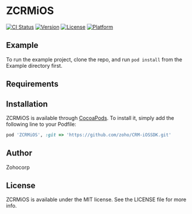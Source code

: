 # ZCRMiOS

[![CI Status](http://img.shields.io/travis/boopathyparamasivan/ZCRMiOS.svg?style=flat)](https://travis-ci.org/boopathyparamasivan/ZCRMiOS)
[![Version](https://img.shields.io/cocoapods/v/ZCRMiOS.svg?style=flat)](http://cocoapods.org/pods/ZCRMiOS)
[![License](https://img.shields.io/cocoapods/l/ZCRMiOS.svg?style=flat)](http://cocoapods.org/pods/ZCRMiOS)
[![Platform](https://img.shields.io/cocoapods/p/ZCRMiOS.svg?style=flat)](http://cocoapods.org/pods/ZCRMiOS)

## Example

To run the example project, clone the repo, and run `pod install` from the Example directory first.

## Requirements

## Installation

ZCRMiOS is available through [CocoaPods](http://cocoapods.org). To install
it, simply add the following line to your Podfile:

```ruby
pod 'ZCRMiOS', :git => 'https://github.com/zoho/CRM-iOSSDK.git'
```

## Author

Zohocorp

## License

ZCRMiOS is available under the MIT license. See the LICENSE file for more info.
